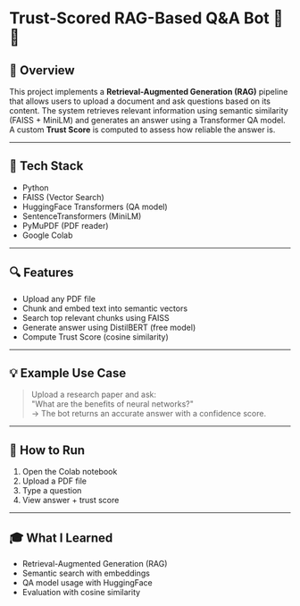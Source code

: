 # Trust-Scored RAG-Based Q&A Bot 🤖📄

## 📌 Overview
This project implements a **Retrieval-Augmented Generation (RAG)** pipeline that allows users to upload a document and ask questions based on its content. The system retrieves relevant information using semantic similarity (FAISS + MiniLM) and generates an answer using a Transformer QA model. A custom **Trust Score** is computed to assess how reliable the answer is.

---

## 🔧 Tech Stack
- Python
- FAISS (Vector Search)
- HuggingFace Transformers (QA model)
- SentenceTransformers (MiniLM)
- PyMuPDF (PDF reader)
- Google Colab

---

## 🔍 Features
- Upload any PDF file
- Chunk and embed text into semantic vectors
- Search top relevant chunks using FAISS
- Generate answer using DistilBERT (free model)
- Compute Trust Score (cosine similarity)

---

## 💡 Example Use Case
> Upload a research paper and ask:  
> "What are the benefits of neural networks?"  
> → The bot returns an accurate answer with a confidence score.

---

## 🚀 How to Run
1. Open the Colab notebook
2. Upload a PDF file
3. Type a question
4. View answer + trust score

---

## 🎓 What I Learned
- Retrieval-Augmented Generation (RAG)
- Semantic search with embeddings
- QA model usage with HuggingFace
- Evaluation with cosine similarity
